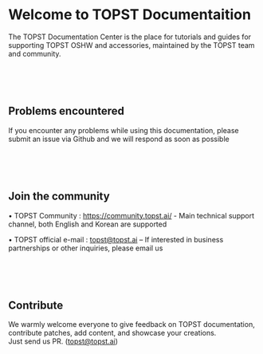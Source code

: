 
# Welcome to TOPST Documentaition

The TOPST Documentation Center is the place for tutorials and guides for supporting TOPST OSHW and accessories, maintained by the TOPST team and community.


<br/><br/><br/>

## Problems encountered

If you encounter any problems while using this documentation, please submit an issue via Github and we will respond as soon as possible

<br/><br/><br/>

## Join the community

  •	TOPST Community : https://community.topst.ai/ - Main technical support channel, both English and Korean are supported

  •	TOPST official e-mail : topst@topst.ai 
    – If interested in business partnerships or other inquiries, please email us

<br/><br/><br/>

## Contribute

We warmly welcome everyone to give feedback on TOPST documentation, contribute patches, add content, and showcase your creations. 
<br/>
Just send us PR. (topst@topst.ai)

